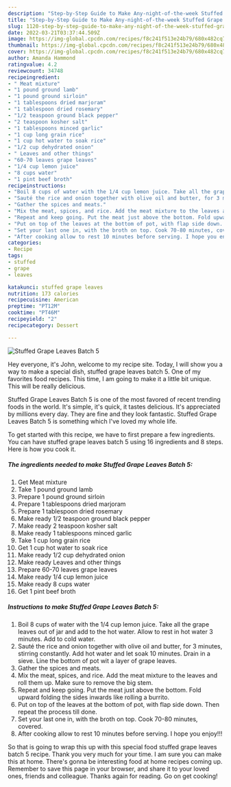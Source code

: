 ```yaml
---
description: "Step-by-Step Guide to Make Any-night-of-the-week Stuffed Grape Leaves Batch 5"
title: "Step-by-Step Guide to Make Any-night-of-the-week Stuffed Grape Leaves Batch 5"
slug: 1120-step-by-step-guide-to-make-any-night-of-the-week-stuffed-grape-leaves-batch-5
date: 2022-03-21T03:37:44.509Z
image: https://img-global.cpcdn.com/recipes/f8c241f513e24b79/680x482cq70/stuffed-grape-leaves-batch-5-recipe-main-photo.jpg
thumbnail: https://img-global.cpcdn.com/recipes/f8c241f513e24b79/680x482cq70/stuffed-grape-leaves-batch-5-recipe-main-photo.jpg
cover: https://img-global.cpcdn.com/recipes/f8c241f513e24b79/680x482cq70/stuffed-grape-leaves-batch-5-recipe-main-photo.jpg
author: Amanda Hammond
ratingvalue: 4.2
reviewcount: 34748
recipeingredient:
- " Meat mixture"
- "1 pound ground lamb"
- "1 pound ground sirloin"
- "1 tablespoons dried marjoram"
- "1 tablespoon dried rosemary"
- "1/2 teaspoon ground black pepper"
- "2 teaspoon kosher salt"
- "1 tablespoons minced garlic"
- "1 cup long grain rice"
- "1 cup hot water to soak rice"
- "1/2 cup dehydrated onion"
- " Leaves and other things"
- "60-70 leaves grape leaves"
- "1/4 cup lemon juice"
- "8 cups water"
- "1 pint beef broth"
recipeinstructions:
- "Boil 8 cups of water with the 1/4 cup lemon juice. Take all the grape leaves out of jar and add to the hot water. Allow to rest in hot water 3 minutes. Add to cold water."
- "Sauté the rice and onion together with olive oil and butter, for 3 minutes, stirring constantly. Add hot water and let soak 10 minutes. Drain in a sieve. Line the bottom of pot wit a layer of grape leaves."
- "Gather the spices and meats."
- "Mix the meat, spices, and rice. Add the meat mixture to the leaves and roll them up. Make sure to remove the big stem."
- "Repeat and keep going. Put the meat just above the bottom. Fold upward folding the sides inwards like rolling a burrito."
- "Put on top of the leaves at the bottom of pot, with flap side down. Then repeat the process till done."
- "Set your last one in, with the broth on top. Cook 70-80 minutes, covered."
- "After cooking allow to rest 10 minutes before serving. I hope you enjoy!!!"
categories:
- Recipe
tags:
- stuffed
- grape
- leaves

katakunci: stuffed grape leaves 
nutrition: 173 calories
recipecuisine: American
preptime: "PT12M"
cooktime: "PT46M"
recipeyield: "2"
recipecategory: Dessert

---
```



![Stuffed Grape Leaves Batch 5](https://img-global.cpcdn.com/recipes/f8c241f513e24b79/680x482cq70/stuffed-grape-leaves-batch-5-recipe-main-photo.jpg)

Hey everyone, it's John, welcome to my recipe site. Today, I will show you a way to make a special dish, stuffed grape leaves batch 5. One of my favorites food recipes. This time, I am going to make it a little bit unique. This will be really delicious.

Stuffed Grape Leaves Batch 5 is one of the most favored of recent trending foods in the world. It's simple, it's quick, it tastes delicious. It's appreciated by millions every day. They are fine and they look fantastic. Stuffed Grape Leaves Batch 5 is something which I've loved my whole life.




To get started with this recipe, we have to first prepare a few ingredients. You can have stuffed grape leaves batch 5 using 16 ingredients and 8 steps. Here is how you cook it.

<!--inarticleads1-->

##### The ingredients needed to make Stuffed Grape Leaves Batch 5:

1. Get  Meat mixture
1. Take 1 pound ground lamb
1. Prepare 1 pound ground sirloin
1. Prepare 1 tablespoons dried marjoram
1. Prepare 1 tablespoon dried rosemary
1. Make ready 1/2 teaspoon ground black pepper
1. Make ready 2 teaspoon kosher salt
1. Make ready 1 tablespoons minced garlic
1. Take 1 cup long grain rice
1. Get 1 cup hot water to soak rice
1. Make ready 1/2 cup dehydrated onion
1. Make ready  Leaves and other things
1. Prepare 60-70 leaves grape leaves
1. Make ready 1/4 cup lemon juice
1. Make ready 8 cups water
1. Get 1 pint beef broth




<!--inarticleads2-->

##### Instructions to make Stuffed Grape Leaves Batch 5:

1. Boil 8 cups of water with the 1/4 cup lemon juice. Take all the grape leaves out of jar and add to the hot water. Allow to rest in hot water 3 minutes. Add to cold water.
1. Sauté the rice and onion together with olive oil and butter, for 3 minutes, stirring constantly. Add hot water and let soak 10 minutes. Drain in a sieve. Line the bottom of pot wit a layer of grape leaves.
1. Gather the spices and meats.
1. Mix the meat, spices, and rice. Add the meat mixture to the leaves and roll them up. Make sure to remove the big stem.
1. Repeat and keep going. Put the meat just above the bottom. Fold upward folding the sides inwards like rolling a burrito.
1. Put on top of the leaves at the bottom of pot, with flap side down. Then repeat the process till done.
1. Set your last one in, with the broth on top. Cook 70-80 minutes, covered.
1. After cooking allow to rest 10 minutes before serving. I hope you enjoy!!!




So that is going to wrap this up with this special food stuffed grape leaves batch 5 recipe. Thank you very much for your time. I am sure you can make this at home. There's gonna be interesting food at home recipes coming up. Remember to save this page in your browser, and share it to your loved ones, friends and colleague. Thanks again for reading. Go on get cooking!
